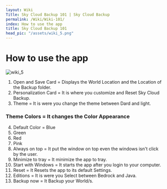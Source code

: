 ```yaml
---
layout: Wiki
Title: Sky Cloud Backup 101 | Sky Cloud Backup
permalink: /Wiki/Wiki-101/
index: How to use the app
title: Sky Cloud Backup 101
head_pic: "/assets/wiki_5.png" 
---
```

# How to use the app
![wiki_5](https://user-images.githubusercontent.com/100028421/156305424-37573fe0-f0ea-4ba5-9dfe-d38a39b961b9.png)
1. Open and Save Card = Displays the World Location and the Location of the Backup folder.
2. Personalization Card =  It is where you customize and Reset Sky Cloud Backup.
3. Theme = It is were you change the theme between Dard and light.
### Theme Colors = It changes the Color Appearance
4.  Default Color = Blue
5. Green
6. Red
7. Pink
8. Always on top = It put the window on top even the windows isn't click by the user.
9. Minimize to tray = It minimize the app to tray.
10. Start with Windows = It starts the app after you login to your computer.
11. Reset = It Resets the app to its default Settings.
12. Editions = It is were you Select between Bedrock and Java.
13. Backup now = It  Backup your World/s.